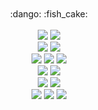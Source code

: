 
<div align="center">
<!-- <table align="center">
<tr align="center">
<td > -->
<!--    <img src="https://github.com/chxxyx/chxxyx/assets/97508297/93c53b4c-ebb9-402b-9052-e07964545121" width=30%> -->
  <br>
<!-- <img src="https://user-images.githubusercontent.com/102597172/200370483-8cd25c7f-c4d6-4b2c-891c-4358643f4f49.png" width=50%> -->
  <br> 
  :dango:
  :fish_cake:
  <br><br>
  
<img src="https://img.shields.io/badge/JavaScript-F5F5DC?style=flat&logo=javascript&logoColor=2A292B&labelColor=F5F5DC"/>
<img src="https://img.shields.io/badge/TypeScript-F5F5DC?style=flat&logo=TypeScript&logoColor=2A292B&labelColor=F5F5DC"/><br>
<img src="https://img.shields.io/badge/Node.js-F5F5DC?style=flat&logo=Node.js&logoColor=2A292B&labelColor=F5F5DC"/>
<img src="https://img.shields.io/badge/Nest.js-F5F5DC?style=flat&logo=nestjs&logoColor=2A292B&labelColor=F5F5DC"/><br />
<!-- <img src="https://img.shields.io/badge/Java-ffffff?style=flat-square&logo=Java&logoColor=000000"/> -->
<!-- <img src="https://img.shields.io/badge/Spring-ffffff?style=flat-square&logo=Spring&logoColor=000000"/> -->
<!-- <img src="https://img.shields.io/badge/Spring Boot-ffffff?style=flat-square&logo=Spring Boot&logoColor=000000"/> </br> -->

<img src="https://img.shields.io/badge/MySQL-F5F5DC?style=flat&logo=MySQL&logoColor=2A292B&labelColor=F5F5DC"/>
<img src="https://img.shields.io/badge/MSSQL-F5F5DC?style=flat&logo=Microsoft SQL Server&logoColor=2A292B&labelColor=F5F5DC"/>
<!--  <img src="https://img.shields.io/badge/PostgreSQL-ffffff?style=flat-square&logo=PostgreSQL&logoColor=000000"/> -->
<img src="https://img.shields.io/badge/Redis-F5F5DC?style=flat&logo=Redis&logoColor=2A292B&labelColor=F5F5DC"/><br>

<img src="https://img.shields.io/badge/Intellij IDEA-F5F5DC?style=flat&logo=intellij-idea&logoColor=2A292B&labelColor=F5F5DC"/>
<img src="https://img.shields.io/badge/VsCode-F5F5DC?style=flat&logo=visualstudiocode&logoColor=2A292B&labelColor=F5F5DC"/><br>
<img src="https://img.shields.io/badge/AWS-F5F5DC?style=flat&logo=AmazonAWS&logoColor=2A292B&labelColor=F5F5DC"/>
<img src="https://img.shields.io/badge/Docker-F5F5DC?style=flat&logo=docker&logoColor=2A292B&labelColor=F5F5DC"/></br>

<img src="https://img.shields.io/badge/Notion-F5F5DC?style=flat&logo=Notion&logoColor=2A292B&labelColor=F5F5DC"/>
<img src="https://img.shields.io/badge/Slack-F5F5DC?style=flat&logo=Slack&logoColor=2A292B&labelColor=F5F5DC"/>
<img src="https://img.shields.io/badge/Figma-F5F5DC?style=flat&logo=Figma&logoColor=2A292B&labelColor=F5F5DC"/><br>


  <br>
<!-- <img src="https://user-images.githubusercontent.com/102597172/200370502-f6cc3163-16b0-4b9c-a4d6-a95a56b9dc3f.png" width=50%> -->
<!-- </td> -->
<!-- </table> -->

<!--
<a target="_blank" rel="noopener noreferrer nofollow" href="https://user-images.githubusercontent.com/102597172/200115696-b6abe28c-dfd7-4211-a399-a7c45ac071aa.svg#gh-dark-mode-only"><img src="https://user-images.githubusercontent.com/102597172/200115696-b6abe28c-dfd7-4211-a399-a7c45ac071aa.svg#gh-dark-mode-only" alt="Wave" width=100%;></a>
<a target="_blank" rel="noopener noreferrer nofollow" href="https://user-images.githubusercontent.com/102597172/200126741-aeb6e5ea-8a6f-47cd-b36c-f345b3d89a63.svg#gh-light-mode-only"><img src="https://user-images.githubusercontent.com/102597172/200126741-aeb6e5ea-8a6f-47cd-b36c-f345b3d89a63.svg#gh-light-mode-only" alt="Wave" width=100%;></a>
-->
</div>
